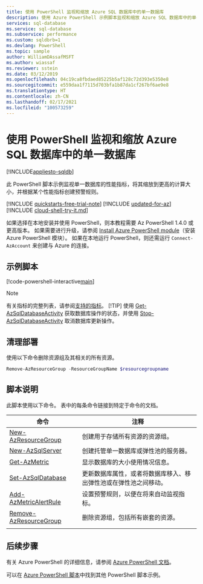 ```yaml
---
title: 使用 PowerShell 监视和缩放 Azure SQL 数据库中的单一数据库
description: 使用 Azure PowerShell 示例脚本监视和缩放 Azure SQL 数据库中的单一数据库。
services: sql-database
ms.service: sql-database
ms.subservice: performance
ms.custom: sqldbrb=1
ms.devlang: PowerShell
ms.topic: sample
author: WilliamDAssafMSFT
ms.author: wiassaf
ms.reviewer: sstein
ms.date: 03/12/2019
ms.openlocfilehash: 04c19ca8fbdaed85225b5af128c72d393e5350e8
ms.sourcegitcommit: e559daa1f7115d703bfa1b87da1cf267bf6ae9e8
ms.translationtype: HT
ms.contentlocale: zh-CN
ms.lasthandoff: 02/17/2021
ms.locfileid: "100573259"
---
```

# <a name="use-powershell-to-monitor-and-scale-a-single-database-in-azure-sql-database"></a>使用 PowerShell 监视和缩放 Azure SQL 数据库中的单一数据库

[!INCLUDE[appliesto-sqldb](../../includes/appliesto-sqldb.md)]

此 PowerShell 脚本示例监视单一数据库的性能指标，将其缩放到更高的计算大小，并根据某个性能指标创建预警规则。

[!INCLUDE [quickstarts-free-trial-note](../../../../includes/quickstarts-free-trial-note.md)]
[!INCLUDE [updated-for-az](../../../../includes/updated-for-az.md)]
[!INCLUDE [cloud-shell-try-it.md](../../../../includes/cloud-shell-try-it.md)]

如果选择在本地安装并使用 PowerShell，则本教程需要 Az PowerShell 1.4.0 或更高版本。 如果需要进行升级，请参阅 [Install Azure PowerShell module](/powershell/azure/install-az-ps)（安装 Azure PowerShell 模块）。 如果在本地运行 PowerShell，则还需运行 `Connect-AzAccount` 来创建与 Azure 的连接。

## <a name="sample-script"></a>示例脚本

[!code-powershell-interactive[main](../../../../powershell_scripts/sql-database/monitor-and-scale-database/monitor-and-scale-database.ps1?highlight=15-16 "Monitor and scale single database")]

> [!NOTE]
> 有关指标的完整列表，请参阅[支持的指标](../../../azure-monitor/essentials/metrics-supported.md#microsoftsqlserversdatabases)。
> [!TIP]
> 使用 [Get-AzSqlDatabaseActivity](/powershell/module/az.sql/get-azsqldatabaseactivity) 获取数据库操作的状态，并使用 [Stop-AzSqlDatabaseActivity](/powershell/module/az.sql/stop-azsqldatabaseactivity) 取消数据库更新操作。

## <a name="clean-up-deployment"></a>清理部署

使用以下命令删除资源组及其相关的所有资源。

```powershell
Remove-AzResourceGroup -ResourceGroupName $resourcegroupname
```

## <a name="script-explanation"></a>脚本说明

此脚本使用以下命令。 表中的每条命令链接到特定于命令的文档。

| 命令 | 注释 |
|---|---|
| [New-AzResourceGroup](/powershell/module/az.resources/new-azresourcegroup) | 创建用于存储所有资源的资源组。 |
| [New-AzSqlServer](/powershell/module/az.sql/new-azsqlserver) | 创建托管单一数据库或弹性池的服务器。 |
| [Get-AzMetric](/powershell/module/az.monitor/get-azmetric) | 显示数据库的大小使用情况信息。|
| [Set-AzSqlDatabase](/powershell/module/az.sql/set-azsqldatabase) | 更新数据库属性，或者将数据库移入、移出弹性池或在弹性池之间移动。 |
| [Add-AzMetricAlertRule](/powershell/module/az.monitor/add-azmetricalertrule) | 设置预警规则，以便在将来自动监视指标。 |
| [Remove-AzResourceGroup](/powershell/module/az.resources/remove-azresourcegroup) | 删除资源组，包括所有嵌套的资源。 |
|||

## <a name="next-steps"></a>后续步骤

有关 Azure PowerShell 的详细信息，请参阅 [Azure PowerShell 文档](/powershell/azure/)。

可以在 [Azure PowerShell 脚本](../powershell-script-content-guide.md)中找到其他 PowerShell 脚本示例。
